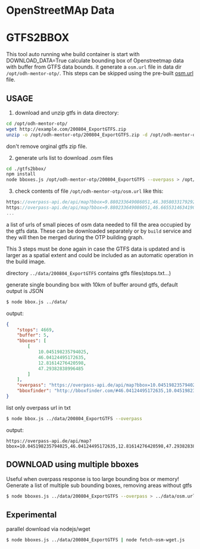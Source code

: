 <!--
SPDX-FileCopyrightText: NOI Techpark <digital@noi.bz.it>

SPDX-License-Identifier: CC0-1.0
-->

# OpenStreetMAp Data

# GTFS2BBOX

This tool auto running whe build container is start with DOWNLOAD_DATA=True
calculate bounding box of Openstreetmap data with buffer from GTFS data bounds.
it generate a ```osm.url``` file in data dir ```/opt/odh-mentor-otp/```.
This steps can be skipped using the pre-built [osm.url](osm.url) file.


## USAGE

1) download and unzip gtfs in data directory:
```bash
cd /opt/odh-mentor-otp/
wget http://example.com/200804_ExportGTFS.zip
unzip -o /opt/odh-mentor-otp/200804_ExportGTFS.zip -d /opt/odh-mentor-otp/200804_ExportGTFS
```
don't remove orginal gtfs zip file.

2) generate urls list to download .osm files
```bash
cd ./gtfs2bbox/
npm install
node bboxes.js /opt/odh-mentor-otp/200804_ExportGTFS --overpass > /opt/odh-mentor-otp/osm.url
```

3) check contents of file ```/opt/odh-mentor-otp/osm.url``` like this:
```javascript
https://overpass-api.de/api/map?bbox=9.880233649086051,46.30580331792924,10.397045932724035,46.66553146341906
https://overpass-api.de/api/map?bbox=9.880233649086051,46.66553146341906,10.397045932724035,47.025259608908875
...
```
a list of urls of small pieces of osm data needed to fill the area occupied by the gtfs data.
These can be downloaded separately or by ```build``` service and they will then be merged during the OTP building graph.

This 3 steps must be done again in case the GTFS data is updated and is larger as a spatial extent
and could be included as an automatic operation in the build image.


directory ```../data/200804_ExportGTFS``` contains gtfs files(stops.txt...)

generate single bounding box with 10km of buffer around gtfs, default output is JSON
```bash
$ node bbox.js ../data/
```
output:
```json
{
    "stops": 4669,
    "buffer": 5,
    "bboxes": [
        [
            10.045198235794025,
            46.04124495172635,
            12.81614276420598,
            47.29382838996485
        ]
    ],
    "overpass": "https://overpass-api.de/api/map?bbox=10.045198235794025,46.04124495172635,12.81614276420598,47.29382838996485",    
    "bboxfinder": "http://bboxfinder.com/#46.04124495172635,10.045198235794025,47.29382838996485,12.81614276420598"
}
```

list only overpass url in txt
```bash
$ node bbox.js ../data/200804_ExportGTFS --overpass
```

output:
```text
https://overpass-api.de/api/map?bbox=10.045198235794025,46.04124495172635,12.81614276420598,47.29382838996485
```

## DOWNLOAD using multiple bboxes

Useful when overpass response is too large bounding box or memory!
Generate a list of multiple sub bounding boxes, removing areas without gtfs
```bash
$ node bboxes.js ../data/200804_ExportGTFS --overpass > ../data/osm.url
```



## Experimental

parallel download via nodejs/wget

```bash
$ node bboxes.js ../data/200804_ExportGTFS | node fetch-osm-wget.js
```

